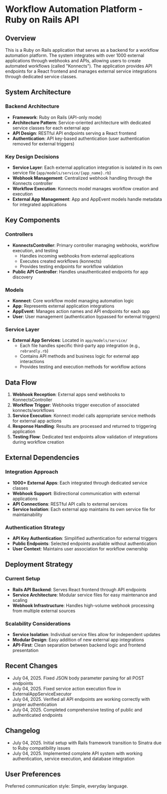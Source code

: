# Workflow Automation Platform - Ruby on Rails API

## Overview

This is a Ruby on Rails application that serves as a backend for a workflow automation platform. The system integrates with over 1000 external applications through webhooks and APIs, allowing users to create automated workflows (called "Konnects"). The application provides API endpoints for a React frontend and manages external service integrations through dedicated service classes.

## System Architecture

### Backend Architecture
- **Framework**: Ruby on Rails (API-only mode)
- **Architecture Pattern**: Service-oriented architecture with dedicated service classes for each external app
- **API Design**: RESTful API endpoints serving a React frontend
- **Authentication**: API key-based authentication (user authentication removed for external triggers)

### Key Design Decisions
- **Service Layer**: Each external application integration is isolated in its own service file (`app/models/service/{app_name}.rb`)
- **Webhook Management**: Centralized webhook handling through the Konnects controller
- **Workflow Execution**: Konnects model manages workflow creation and execution
- **External App Management**: App and AppEvent models handle metadata for integrated applications

## Key Components

### Controllers
- **KonnectsController**: Primary controller managing webhooks, workflow execution, and testing
  - Handles incoming webhooks from external applications
  - Executes created workflows (konnects)
  - Provides testing endpoints for workflow validation
- **Public API Controller**: Handles unauthenticated endpoints for app discovery

### Models
- **Konnect**: Core workflow model managing automation logic
- **App**: Represents external application integrations
- **AppEvent**: Manages action names and API endpoints for each app
- **User**: User management (authentication bypassed for external triggers)

### Service Layer
- **External App Services**: Located in `app/models/service/`
  - Each file handles specific third-party app integration (e.g., `rebrandly.rb`)
  - Contains API methods and business logic for external app interactions
  - Provides testing and execution methods for workflow actions

## Data Flow

1. **Webhook Reception**: External apps send webhooks to KonnectsController
2. **Workflow Trigger**: Webhooks trigger execution of associated konnects/workflows
3. **Service Execution**: Konnect model calls appropriate service methods for external app actions
4. **Response Handling**: Results are processed and returned to triggering application
5. **Testing Flow**: Dedicated test endpoints allow validation of integrations during workflow creation

## External Dependencies

### Integration Approach
- **1000+ External Apps**: Each integrated through dedicated service classes
- **Webhook Support**: Bidirectional communication with external applications
- **API Connections**: RESTful API calls to external services
- **Service Isolation**: Each external app maintains its own service file for maintainability

### Authentication Strategy
- **API Key Authentication**: Simplified authentication for external triggers
- **Public Endpoints**: Selected endpoints available without authentication
- **User Context**: Maintains user association for workflow ownership

## Deployment Strategy

### Current Setup
- **Rails API Backend**: Serves React frontend through API endpoints
- **Service Architecture**: Modular service files for easy maintenance and scaling
- **Webhook Infrastructure**: Handles high-volume webhook processing from multiple external sources

### Scalability Considerations
- **Service Isolation**: Individual service files allow for independent updates
- **Modular Design**: Easy addition of new external app integrations
- **API-First**: Clean separation between backend logic and frontend presentation

## Recent Changes

- July 04, 2025. Fixed JSON body parameter parsing for all POST endpoints
- July 04, 2025. Fixed service action execution flow in ExternalAppServiceExecutor
- July 04, 2025. Verified all API endpoints are working correctly with proper authentication
- July 04, 2025. Completed comprehensive testing of public and authenticated endpoints

## Changelog

- July 04, 2025. Initial setup with Rails framework transition to Sinatra due to Ruby compatibility issues
- July 04, 2025. Implemented complete API system with working authentication, service execution, and database integration

## User Preferences

Preferred communication style: Simple, everyday language.